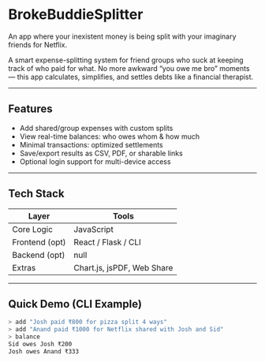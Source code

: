 # BrokeBuddieSplitter
An app where your inexistent money is being split with your imaginary friends for Netflix.


A smart expense-splitting system for friend groups who suck at keeping track of who paid for what. No more awkward “you owe me bro” moments — this app calculates, simplifies, and settles debts like a financial therapist.

---

##  Features

-  Add shared/group expenses with custom splits
-  View real-time balances: who owes whom & how much
-  Minimal transactions: optimized settlements
-  Save/export results as CSV, PDF, or sharable links
-  Optional login support for multi-device access

---

##  Tech Stack

| Layer           | Tools                     |
|----------------|----------------------------|
| Core Logic      |          JavaScript        |
| Frontend (opt)  | React / Flask / CLI        |
| Backend (opt)   |     null                    |
| Extras          | Chart.js, jsPDF, Web Share |

---

##  Quick Demo (CLI Example)

```bash
> add "Josh paid ₹800 for pizza split 4 ways"
> add "Anand paid ₹1000 for Netflix shared with Josh and Sid"
> balance
Sid owes Josh ₹200  
Josh owes Anand ₹333  
